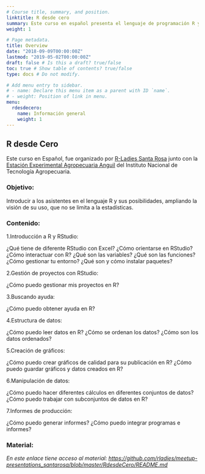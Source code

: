```yaml
---
# Course title, summary, and position.
linktitle: R desde cero
summary: Este curso en español presenta el lenguaje de programación R y los conceptos de ordenamiento, limpieza de datos, visualización e informes. 
weight: 1

# Page metadata.
title: Overview
date: "2018-09-09T00:00:00Z"
lastmod: "2019-05-02T00:00:00Z"
draft: false # Is this a draft? true/false
toc: true # Show table of contents? true/false
type: docs # Do not modify.

# Add menu entry to sidebar.
# - name: Declare this menu item as a parent with ID `name`.
# - weight: Position of link in menu.
menu:
  rdesdecero:
    name: Información general
    weight: 1
---
```



## R desde Cero

Este curso en Español, fue organizado por [R-Ladies Santa Rosa](https://twitter.com/RLadiesSR) junto con la [Estación Experimental Agropecuaria Anguil](https://twitter.com/intaanguil) del Instituto Nacional de Tecnología Agropecuaria.

### Objetivo: 
Introducir a los asistentes en el lenguaje R y sus posibilidades, ampliando la visión de su uso, que no se limita a la estadísticas.

### Contenido:

1.Introducción a R y RStudio:

  ¿Qué tiene de diferente RStudio con Excel?
  ¿Cómo orientarse en RStudio?
  ¿Cómo interactuar con R?
  ¿Qué son las variables?
  ¿Qué son las funciones?
  ¿Cómo gestionar tu entorno?
  ¿Qué son y cómo instalar paquetes?

2.Gestión de proyectos con RStudio:

  ¿Cómo puedo gestionar mis proyectos en R?

3.Buscando ayuda:

  ¿Cómo puedo obtener ayuda en R?

4.Estructura de datos:

  ¿Cómo puedo leer datos en R?
  ¿Cómo se ordenan los datos?
  ¿Cómo son los datos ordenados?

5.Creación de gráficos:

  ¿Cómo puedo crear gráficos de calidad para su publicación en R?
  ¿Cómo puedo guardar gráficos y datos creados en R?

6.Manipulación de datos:

  ¿Cómo puedo hacer diferentes cálculos en diferentes conjuntos de datos?
  ¿Cómo puedo trabajar con subconjuntos de datos en R?

7.Informes de producción:

  ¿Cómo puedo generar informes?
  ¿Cómo puedo integrar programas e informes?

### Material:

*En este enlace tiene acceso al material: https://github.com/rladies/meetup-presentations_santarosa/blob/master/RdesdeCero/README.md*

